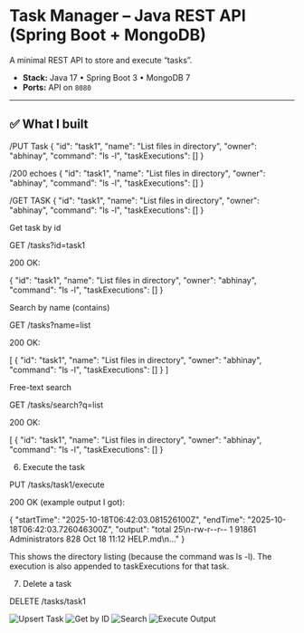 # Task Manager – Java REST API (Spring Boot + MongoDB)

A minimal REST API to store and execute “tasks”.
- **Stack:** Java 17 • Spring Boot 3 • MongoDB 7
- **Ports:** API on `8080`

---

## ✅ What I built

/PUT Task
{
  "id": "task1",
  "name": "List files in directory",
  "owner": "abhinay",
  "command": "ls -l",
  "taskExecutions": []
}

/200 echoes
{
  "id": "task1",
  "name": "List files in directory",
  "owner": "abhinay",
  "command": "ls -l",
  "taskExecutions": []
}

/GET TASK
  {
    "id": "task1",
    "name": "List files in directory",
    "owner": "abhinay",
    "command": "ls -l",
    "taskExecutions": []
  }

Get task by id

GET /tasks?id=task1

200 OK:

{
  "id": "task1",
  "name": "List files in directory",
  "owner": "abhinay",
  "command": "ls -l",
  "taskExecutions": []
}

Search by name (contains)

GET /tasks?name=list

200 OK:

[
  {
    "id": "task1",
    "name": "List files in directory",
    "owner": "abhinay",
    "command": "ls -l",
    "taskExecutions": []
  }
]

Free-text search

GET /tasks/search?q=list

200 OK:

[
  {
    "id": "task1",
    "name": "List files in directory",
    "owner": "abhinay",
    "command": "ls -l",
    "taskExecutions": []
  }


6) Execute the task

PUT /tasks/task1/execute

200 OK (example output I got):

{
  "startTime": "2025-10-18T06:42:03.081526100Z",
  "endTime": "2025-10-18T06:42:03.726046300Z",
  "output": "total 25\n-rw-r--r-- 1 91861 Administrators  828 Oct 18 11:12 HELP.md\n..."
}


This shows the directory listing (because the command was ls -l).
The execution is also appended to taskExecutions for that task.

7) Delete a task

DELETE /tasks/task1


![Upsert Task](docs/img/backend_put.png)
![Get by ID](docs/img/backend_get_id.png)
![Search](docs/img/backend_search.png)
![Execute Output](docs/img/backend_execute.png)



